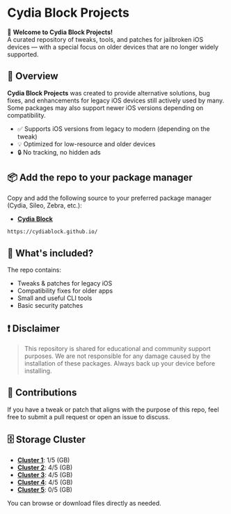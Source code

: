 # Cydia Block Projects

👋 **Welcome to Cydia Block Projects!**  
A curated repository of tweaks, tools, and patches for jailbroken iOS devices — with a special focus on older devices that are no longer widely supported.

## 🌟 Overview
**Cydia Block Projects** was created to provide alternative solutions, bug fixes, and enhancements for legacy iOS devices still actively used by many. Some packages may also support newer iOS versions depending on compatibility.

- ✅ Supports iOS versions from legacy to modern (depending on the tweak)
- 💡 Optimized for low-resource and older devices
- 🔒 No tracking, no hidden ads

## 📦 Add the repo to your package manager

Copy and add the following source to your preferred package manager (Cydia, Sileo, Zebra, etc.):
* [**Cydia Block**](https://cydiablock.github.io/)
```bash
https://cydiablock.github.io/
```

## 📁 What's included?

The repo contains:

- Tweaks & patches for legacy iOS
- Compatibility fixes for older apps
- Small and useful CLI tools
- Basic security patches

## ❗ Disclaimer

> This repository is shared for educational and community support purposes. We are not responsible for any damage caused by the installation of these packages. Always back up your device before installing.

## 💬 Contributions

If you have a tweak or patch that aligns with the purpose of this repo, feel free to submit a pull request or open an issue to discuss.

## 🗄️ Storage Cluster

* [**Cluster 1**](https://github.com/CydiaBlock/package_debian_A1): 1/5 (GB)
* [**Cluster 2**](https://github.com/CydiaBlock/package_debian_A2): 4/5 (GB)
* [**Cluster 3**](https://github.com/CydiaBlock/package_debian_A3): 4/5 (GB)
* [**Cluster 4**](https://github.com/CydiaBlock/package_debian_A4): 4/5 (GB)
* [**Cluster 5**](https://github.com/CydiaBlock/package_debian_A5): 0/5 (GB)

You can browse or download files directly as needed.
